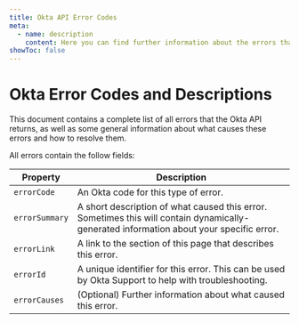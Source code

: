 ```yaml
---
title: Okta API Error Codes
meta:
  - name: description
    content: Here you can find further information about the errors that the Okta API returns, sorted by error code and HTTP return code.
showToc: false
---
```


# Okta Error Codes and Descriptions

This document contains a complete list of all errors that the Okta API returns, as well as some general information about what causes these errors and how to resolve them.

All errors contain the follow fields:

| Property       | Description                                                                                                                             |
| -------------- | --------------------------------------------------------------------------------------------------------------------------------------- |
| `errorCode`    | An Okta code for this type of error.                                                                                                    |
| `errorSummary` | A short description of what caused this error. Sometimes this will contain dynamically-generated information about your specific error. |
| `errorLink`    | A link to the section of this page that describes this error.                                                                           |
| `errorId`      | A unique identifier for this error. This can be used by Okta Support to help with troubleshooting.                                      |
| `errorCauses`  | (Optional) Further information about what caused this error.                                                                            |

<ErrorCodes />
